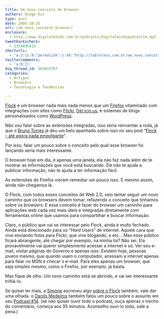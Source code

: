 ```yaml
---
title: Um novo conceito de browser
authors: Diego Eis
type: post
date: 2005-10-25
url: /um_novo_conceito_browser/
enclosure:
  - http://www.digitalminds.com.br/podcasts/digitalmindspodcast14.mp3
tweetbackscheck:
  - 1354895415
shorturls:
  - 'a:3:{s:9:"permalink";s:48:"http://tableless.com.br/um_novo_conceito_browser";s:7:"tinyurl";s:26:"http://tinyurl.com/3b2yg93";s:4:"isgd";s:19:"http://is.gd/AsRfml";}'
twittercomments:
  - 'a:0:{}'
dsq_thread_id: 503033767
categories:
  - Artigos
  - Browsers
  - Tecnologia e Tendências

---
```

[Flock][1] é um browser nada mais nada menos que um [Firefox][2] vitaminado com integrações com sites como [Flickr][3], [Del.icio.us][4], e sistemas de blogs personalisados como [WordPress][5]. 

Não vou falar sobre as extensões integradas, isso seria reinventar a roda, já que o [Bruno Torres][6] já deu um belo apanhado sobre isso no seu post &#8220;[Flock &#8211; até agora nada empolgante][7]&#8220;. 

Por isso, falar um pouco sobre o conceito pelo qual esse browser foi lançando seria mais interessante.
  
O browser hoje em dia, é apenas uma janela, ela não faz nada além de te mostrar as informações que você está buscando. Ele não te ajuda a publicar informação, não te ajuda a ter informação fácil.
  
As extensões do Firefox vieram remediar um pouco isso. E mesmo assim, ainda não chegamos lá. 

O Flock, com todos esses conceitos de Web 2.0, veio tentar seguir um novo caminho que os browsers devem tomar, refazendo o conceito que tínhamos sobre os browsers: E esse conceito é fazer do browser um caminho para aplicações web cada vez mais úteis e integradas diretamente com ferramentas online que usamos para compartilhar e buscar informação. 

Claro, o público que vai se interessar pelo Flock, ainda é muito fechado. Ainda está direcionado para os &#8220;_Hard Users_&#8221; de internet. Aquele cara que vive enviando fotos para Flickr, que vive blogando, e etc&#8230; Mas esse público ficará abrangente, até chegar por exemplo, na minha tia? Não sei. Ela provavelmente vai querer simplesmente acessar a internet e só. Ver seu e-mail, visitar páginas do Governo e apenas isso. Existem hoje, pessoas jovens mesmo, que quando usam o computador, acessam a internet apenas para falar no MSN e checar o e-mail. Para eles apenas um browser, que seja simples mesmo, como o Firefox, por exemplo, já basta. 

Mas fique de olho. Um novo caminho está se abrindo, e vai ser interessante trilhá-lo. 

Se quiser ler mais, a [Simone][8] escreveu algo [sobre o Flock][9] também, vale dar uma olhada. o [Danilo Medeiros][10] também falou um pouco sobre o assunto em seu [Podcast #14][11]. (se não quiser ouvir todo o podcast, ouça apenas o trecho do comentário, começa aos 35 minutos. Aconselho ouvi-lo todo, vale a pena.)

 [1]: http://www.flock.com
 [2]: http://www.getfirefox.com/
 [3]: http://www.flickr.com/
 [4]: http://del.icio.us/
 [5]: http://www.wordpress.com/
 [6]: http://brunotorres.net/
 [7]: http://brunotorres.net/2005/10/21/flock-ate-agora-nada-empolgante
 [8]: http://simonevb.com/blog/
 [9]: http://simonevb.com/blog/2005/10/ploc_nao_flock.htm
 [10]: http://www.digitalminds.com.br/
 [11]: http://www.digitalminds.com.br/podcasts/digitalmindspodcast14.mp3